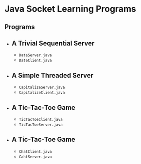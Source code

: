 # Java Socket Learning Programs
## Programs
- ## A Trivial Sequential Server
    -   `DateServer.java`
    -   `DateClient.java`
- ## A Simple Threaded Server
    -   `CapitalizeServer.java`
    -   `CapitalizeClient.java`
- ## A Tic-Tac-Toe Game
    -   `TicTacToeClient.java`
    -   `TicTacToeServer.java`
- ## A Tic-Tac-Toe Game
    -   `ChatClient.java`
    -   `CahtServer.java`
